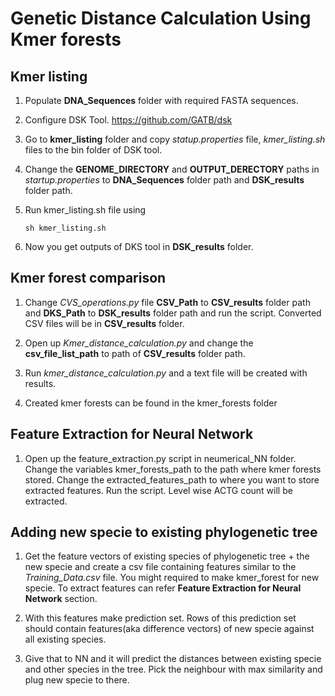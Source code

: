 # Genetic Distance Calculation Using Kmer forests
## Kmer listing

1.	Populate __DNA_Sequences__ folder with required FASTA sequences.

2.	Configure DSK Tool. https://github.com/GATB/dsk

3.	Go to __kmer_listing__ folder and copy _statup.properties_ file,
 _kmer_listing.sh_ files to the bin folder of DSK tool.

4.	Change the __GENOME_DIRECTORY__ and __OUTPUT_DERECTORY__ paths 
in _startup.properties_ to __DNA_Sequences__ folder path and 
__DSK_results__ folder path.

5.	Run kmer_listing.sh file using
      ```
      sh kmer_listing.sh
      ```
      
6.	Now you get outputs of DKS tool in __DSK_results__ folder.

## Kmer forest comparison

1.	Change _CVS_operations.py_ file __CSV_Path__ to __CSV_results__ folder 
path and __DKS_Path__ to __DSK_results__ folder path and run the script. 
Converted CSV files will be in __CSV_results__ folder.

2.	Open up _Kmer_distance_calculation.py_ and change the __csv_file_list_path__ 
to path of __CSV_results__ folder path.

3.	Run _kmer_distance_calculation.py_ and a text file 
will be created with results.

4. Created kmer forests can be found in the kmer_forests folder

## Feature Extraction for Neural Network


1.	Open up the feature_extraction.py script in neumerical_NN folder. Change the variables
kmer_forests_path to the path where kmer forests stored. Change the extracted_features_path to where you want to store extracted features. Run the script.
Level wise ACTG count will be extracted.

## Adding new specie to existing phylogenetic tree

1.	Get the feature vectors of existing species of
 phylogenetic tree + the new specie 
and create a csv file containing features similar 
to the _Training_Data.csv_ file. You might required
to make kmer_forest for new specie. To extract 
features can refer __Feature Extraction for Neural 
Network__ section.

2.	With this features make prediction set. 
Rows of this prediction set should contain features(aka difference vectors) of new specie against all existing species.

3.	Give that to NN and it will predict the distances between existing specie and other species in the tree. Pick the neighbour
 with max similarity and plug new specie to there.